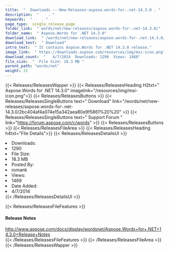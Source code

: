 ```yaml
---
title:  "  Downloads ---New-Releases-aspose.words-for-.net-14.3.0 . " 
description:  "    . " 
keywords:  "    . " 
page_type:  single_release_page
folder_link:  " words/net/new-releases/aspose.words-for-.net-14.3.0/"
folder_name:  " Aspose.Words for .NET 14.3.0"
download_link:  " /words/net/new-releases/aspose.words-for-.net-14.3.0/2bc404af4a074e15a342aea80e9f5861"
download_text:  " Download"
intro_text:  " It contains Aspose.Words for .NET 14.3.0 release."
image_link:  " https://downloads.aspose.com/resources/img/msi-icon.png"
download_count:  "   4/7/2014  Downloads: 1290  Views: 1468"
file_size:  "  File Size: 18.3 MB "
parent_path: "words/net"
weight: 21 
---
```


{{< Releases/ReleasesWapper >}}
  {{< Releases/ReleasesHeading H2txt=" Aspose.Words for .NET 14.3.0" imagelink="/resources/img/msi-icon.png">}}
  {{< Releases/ReleasesButtons >}}
    {{< Releases/ReleasesSingleButtons text=" Download" link="/words/net/new-releases/aspose.words-for-.net-14.3.0/2bc404af4a074e15a342aea80e9f5861%20%20" >}}
    {{< Releases/ReleasesSingleButtons text=" Support Forum " link="https://forum.aspose.com/c/words" >}}
  {{< Releases/ReleasesButtons >}}
  {{< Releases/ReleasesFileArea >}}
    {{< Releases/ReleasesHeading h4txt="File Details">}}
    {{< Releases/ReleasesDetailsUl >}}
             <li>Downloads:</li><li>1290</li><li>File Size:</li><li>18.3 MB</li><li>Posted By:</li><li>romank</li><li>Views:</li><li>1469</li><li>Date Added:</li><li>4/7/2014</li>
    {{< /Releases/ReleasesDetailsUl >}}

  {{< Releases/ReleasesFileFeatures >}}
      <h4>Release Notes</h4><div><a href="http://www.aspose.com/docs/display/wordsnet/Aspose.Words+for+.NET+14.3.0+Release+Notes">http://www.aspose.com/docs/display/wordsnet/Aspose.Words+for+.NET+14.3.0+Release+Notes</a></div>
  {{< /Releases/ReleasesFileFeatures >}}
 {{< /Releases/ReleasesFileArea >}}
{{< /Releases/ReleasesWapper >}}


